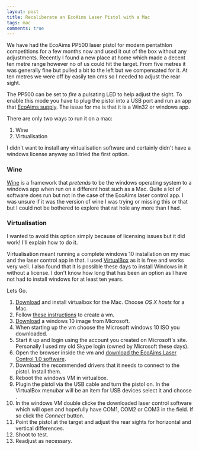 ```yaml
---
layout: post
title: Recaliberate an EcoAims Laser Pistol with a Mac
tags: mac
comments: true
---
```

We have had the EcoAims PP500 laser pistol for modern pentathlon competitions for a few months now and used it out of the box without any adjustments.  Recently I found a new place at home which made a decent ten metre range however no of us could hit the target.  From five metres it was generally fine but pulled a bit to the left but we compensated for it.  At ten metres we were off by easily ten cms so I needed to adjust the rear sight.

The PP500 can be set to *fire* a pulsating LED to help adjust the sight.  To enable this mode you have to plug the pistol into a USB port and run an app that [EcoAims supply](http://www.ecoaims.com/page/11/download-software).  The issue for me is that it is a Win32 or windows app.

There are only two ways to run it on a mac:
1. Wine
2. Virtualisation

I didn't want to install any virtualisation software and certainly didn't have a windows license anyway so I tried the first option.

### Wine
[Wine](https://www.winehq.org) is a framework that *pretends* to be the windows operating system to a windows app when run on a different host such as a Mac.  Quite a lot of software does run but not in the case of the EcoAims laser control app.  I was unsure if it was the version of wine I was trying or missing this or that but I could not be bothered to explore that rat hole any more than I had.

### Virtualisation
I wanted to avoid this option simply because of licensing issues but it did work!  I'll explain how to do it.

Virtualisation meant running a complete windows 10 installation on my mac and the laser control app in that.  I used [VirtualBox](https://www.virtualbox.org) as it is free and works very well.  I also found that it is possible these days to install Windows in it without a license.  I don't know how long that has been an option as I have not had to install windows for at least ten years.

Lets Go.
1. [Download](https://www.virtualbox.org/wiki/Downloads) and install virtualbox for the Mac.  Choose *OS X hosts* for a Mac.
1. Follow [these instructions](https://betanews.com/2015/07/29/how-to-install-windows-10-on-oracle-virtualbox-no-windows-key-required/) to create a vm.
1. [Download](https://betanews.com/2015/07/29/how-to-download-windows-10-and-create-your-own-installation-usb-flash-drive-or-dvd/) a windows 10 image from Microsoft.
1. When starting up the vm choose the Microsoft windows 10 ISO you downloaded.
1. Start it up and login using the account you created on Microsoft's site.  Personally I used my old Skype login (owned by Microsoft these days).
1. Open the browser inside the vm and [download the EcoAims Laser Control 1.0 software](http://www.ecoaims.com/page/11/download-software).
1. Download the recommended drivers that it needs to connect to the pistol.  Install them.
1. Reboot the windows VM in virtualbox.
1. Plugin the pistol via the USB cable and turn the pistol on.  In the VirtualBox menubar will be an item for USB devices select it and choose <driver name>.
1. In the windows VM double clicke the downloaded laser control software which will open and hopefully have COM1, COM2 or COM3 in the field.  If so click the *Connect* button.
1. Point the pistol at the target and adjust the rear sights for horizontal and vertical differences.
1. Shoot to test.
1. Readjust as necessary.
